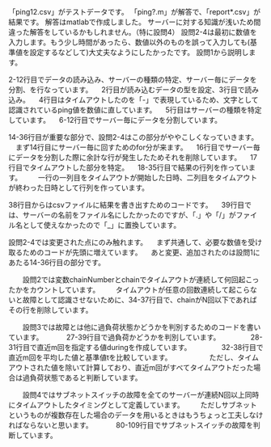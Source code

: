 「ping12.csv」がテストデータです。
「ping?.m」が解答で、「report*.csv」が結果です。
解答はmatlabで作成しました。
サーバーに対する知識が浅いため間違った解答をしているかもしれません。（特に設問4）
設問2-4は最初に数値を入力します。もう少し時間があったら、数値以外のものを誤って入力しても(基準値を設定するなどして)大丈夫なようにしたかったです。
設問1から説明します。

2-12行目でデータの読み込み、サーバーの種類の特定、サーバー毎にデータを分割、を行なっています。
　2行目が読み込むデータの型を設定、3行目で読み込み。
　4行目はタイムアウトしたのを「-」で表現しているため、文字として認識されているping値を数値に直しています。
　5行目はサーバーの種類を特定しています。
　6-12行目でサーバー毎にデータを分割しています。

14-36行目が重要な部分で、設問2-4はこの部分がややこしくなっていきます。
　まず14行目にサーバー毎に回すためのfor分が来ます。
　16行目でサーバー毎にデータを分割した際に余計な行が発生したためそれを削除しています。
　17行目でタイムアウトした部分を特定。
　18-35行目で結果の行列を作っています。
　　一行の一列目をタイムアウトが開始した日時、二列目をタイムアウトが終わった日時として行列を作っています。
  
38行目からはcsvファイルに結果を書き出すためのコードです。
　39行目では、サーバーの名前をファイル名にしたかったのですが、「.」や「/」がファイル名として使えなかったので「_」に置換しています。
 
設問2-4では変更された点にのみ触れます。
　まず共通して、必要な数値を受け取るためのコードが先頭に増えています。
　あと変更、追加されたのは設問1にあたる14-36行目の部分です。
 
　　設問2では変数chainNumberとchainでタイムアウトが連続して何回起こったかをカウントしています。
　　タイムアウトが任意の回数連続して起こらないと故障として認識させないために、34-37行目で、chainがN回以下であればその行を削除しています。
  
　　設問3では故障とは他に過負荷状態かどうかを判別するためのコードを書いています。
　　　27-39行目で過負荷かどうかを判別しています。
　　　　28-31行目で直近m回を指定する値duringを作成しています。
　　　　32-38行目で直近m回を平均した値と基準値tを比較しています。
　　　　　ただし、タイムアウトされた値を除いて計算しており、直近m回がすべてタイムアウトだった場合は過負荷状態であると判断しています。
     
　　設問4ではサブネットスイッチの故障を全てのサーバーが連続N回以上同時にタイムアウトしたタイミングとして定義しています。
　　ただしサブネットというものが複数存在した場合のデータを用いるときはもうちょっと工夫しなければならないと思います。
　　　80-109行目でサブネットスイッチの故障を判断しています。
